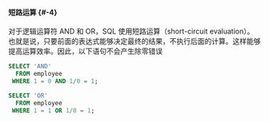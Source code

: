 #### 短路运算 {#-4}

对于逻辑运算符 AND 和 OR，SQL 使用短路运算（short-circuit evaluation）。也就是说，只要前面的表达式能够决定最终的结果，不执行后面的计算。这样能够提高运算效率。因此，以下语句不会产生除零错误

```sql
SELECT 'AND'
  FROM employee
 WHERE 1 = 0 AND 1/0 = 1;

SELECT 'OR'
  FROM employee
 WHERE 1 = 1 OR 1/0 = 1;
```



